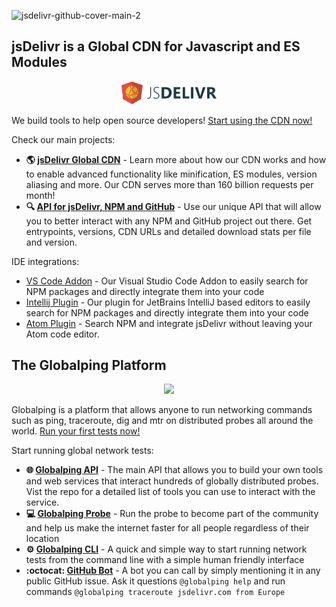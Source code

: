 ![jsdelivr-github-cover-main-2](https://user-images.githubusercontent.com/1834071/135251047-3193cede-1982-4429-a944-d4ecb73cab20.jpg)


## jsDelivr is a Global CDN for Javascript and ES Modules
<p align="center">
<img src="https://raw.githubusercontent.com/jsdelivr/jsdelivr-media/master/default/svg/jsdelivr-logo-horizontal.svg" width="30%">
</p>

We build tools to help open source developers! [Start using the CDN now!](https://www.jsdelivr.com)

Check our main projects:

* **🌎 [jsDelivr Global CDN](https://github.com/jsdelivr/jsdelivr)** - Learn more about how our CDN works and how to enable advanced functionality like minification, ES modules, version aliasing and more. Our CDN serves more than 160 billion requests per month!
* **🔍 [API for jsDelivr, NPM and GitHub](https://github.com/jsdelivr/data.jsdelivr.com)** - Use our unique API that will allow you to better interact with any NPM and GitHub project out there. Get entrypoints, versions, CDN URLs and detailed download stats per file and version.

IDE integrations:
- [VS Code Addon](https://github.com/jsdelivr/plugin-vs-code) - Our Visual Studio Code Addon to easily search for NPM packages and directly integrate them into your code
- [Intellij Plugin](https://github.com/jsdelivr/plugin-intellij) - Our plugin for JetBrains IntelliJ based editors to easily search for NPM packages and directly integrate them into your code
- [Atom Plugin](https://github.com/jsdelivr/plugin-atom) - Search NPM and integrate jsDelivr without leaving your Atom code editor.


## The Globalping Platform
<p align="center">
<img src="https://user-images.githubusercontent.com/1834071/163672740-2aea7866-a759-46a3-8d19-b1ed8db1be31.svg" width="30%">
</p>

Globalping is a platform that allows anyone to run networking commands such as ping, traceroute, dig and mtr on distributed probes all around the world. [Run your first tests now!](https://www.jsdelivr.com/globalping)

Start running global network tests:

* **🌐 [Globalping API](https://github.com/jsdelivr/globalping)** - The main API that allows you to build your own tools and web services that interact hundreds of globally distributed probes. Vist the repo for a detailed list of tools you can use to interact with the service. 
* **💻 [Globalping Probe](https://github.com/jsdelivr/globalping-probe)** - Run the probe to become part of the community and help us make the internet faster for all people regardless of their location
* **⚙️ [Globalping CLI](https://github.com/jsdelivr/globalping-cli)** - A quick and simple way to start running network tests from the command line with a simple human friendly interface
* **:octocat: [GitHub Bot](https://github.com/globalping)** - A bot you can call by simply mentioning it in any public GitHub issue. Ask it questions `@globalping help` and run commands `@globalping traceroute jsdelivr.com from Europe`
